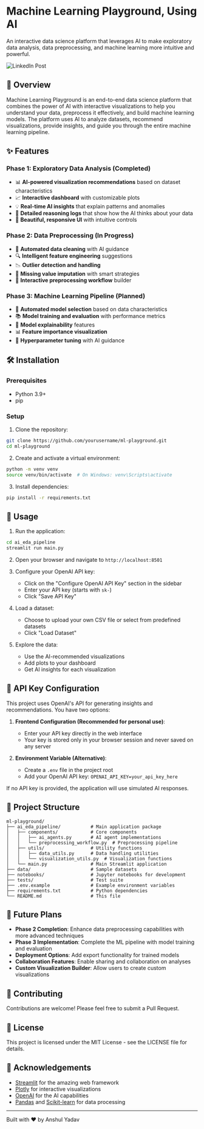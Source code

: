 # Machine Learning Playground, Using AI

An interactive data science platform that leverages AI to make exploratory data analysis, data preprocessing, and machine learning more intuitive and powerful.

![LinkedIn Post](https://www.linkedin.com/feed/update/urn:li:activity:7305473264347230208/)

## 🚀 Overview

Machine Learning Playground is an end-to-end data science platform that combines the power of AI with interactive visualizations to help you understand your data, preprocess it effectively, and build machine learning models. The platform uses AI to analyze datasets, recommend visualizations, provide insights, and guide you through the entire machine learning pipeline.

## ✨ Features

### Phase 1: Exploratory Data Analysis (Completed)
- 📊 **AI-powered visualization recommendations** based on dataset characteristics
- 📈 **Interactive dashboard** with customizable plots
- 💡 **Real-time AI insights** that explain patterns and anomalies
- 📝 **Detailed reasoning logs** that show how the AI thinks about your data
- 🎨 **Beautiful, responsive UI** with intuitive controls

### Phase 2: Data Preprocessing (In Progress)
- 🧹 **Automated data cleaning** with AI guidance
- 🔍 **Intelligent feature engineering** suggestions
- 📉 **Outlier detection and handling**
- 🧩 **Missing value imputation** with smart strategies
- 🔄 **Interactive preprocessing workflow** builder

### Phase 3: Machine Learning Pipeline (Planned)
- 🤖 **Automated model selection** based on data characteristics
- 📚 **Model training and evaluation** with performance metrics
- 🔮 **Model explainability** features
- 📊 **Feature importance visualization**
- 🔄 **Hyperparameter tuning** with AI guidance

## 🛠️ Installation

### Prerequisites
- Python 3.9+
- pip

### Setup

1. Clone the repository:
```bash
git clone https://github.com/yourusername/ml-playground.git
cd ml-playground
```

2. Create and activate a virtual environment:
```bash
python -m venv venv
source venv/bin/activate  # On Windows: venv\Scripts\activate
```

3. Install dependencies:
```bash
pip install -r requirements.txt
```

## 🚀 Usage

1. Run the application:
```bash
cd ai_eda_pipeline
streamlit run main.py
```

2. Open your browser and navigate to `http://localhost:8501`

3. Configure your OpenAI API key:
   - Click on the "Configure OpenAI API Key" section in the sidebar
   - Enter your API key (starts with `sk-`)
   - Click "Save API Key"

4. Load a dataset:
   - Choose to upload your own CSV file or select from predefined datasets
   - Click "Load Dataset"

5. Explore the data:
   - Use the AI-recommended visualizations
   - Add plots to your dashboard
   - Get AI insights for each visualization

## 🔑 API Key Configuration

This project uses OpenAI's API for generating insights and recommendations. You have two options:

1. **Frontend Configuration (Recommended for personal use)**:
   - Enter your API key directly in the web interface
   - Your key is stored only in your browser session and never saved on any server

2. **Environment Variable (Alternative)**:
   - Create a `.env` file in the project root
   - Add your OpenAI API key: `OPENAI_API_KEY=your_api_key_here`

If no API key is provided, the application will use simulated AI responses.

## 📁 Project Structure

```
ml-playground/
├── ai_eda_pipeline/           # Main application package
│   ├── components/            # Core components
│   │   ├── ai_agents.py       # AI agent implementations
│   │   └── preprocessing_workflow.py  # Preprocessing pipeline
│   ├── utils/                 # Utility functions
│   │   ├── data_utils.py      # Data handling utilities
│   │   └── visualization_utils.py  # Visualization functions
│   └── main.py                # Main Streamlit application
├── data/                      # Sample datasets
├── notebooks/                 # Jupyter notebooks for development
├── tests/                     # Test suite
├── .env.example               # Example environment variables
├── requirements.txt           # Python dependencies
└── README.md                  # This file
```

## 🔮 Future Plans

- **Phase 2 Completion**: Enhance data preprocessing capabilities with more advanced techniques
- **Phase 3 Implementation**: Complete the ML pipeline with model training and evaluation
- **Deployment Options**: Add export functionality for trained models
- **Collaboration Features**: Enable sharing and collaboration on analyses
- **Custom Visualization Builder**: Allow users to create custom visualizations

## 🤝 Contributing

Contributions are welcome! Please feel free to submit a Pull Request.

## 📄 License

This project is licensed under the MIT License - see the LICENSE file for details.

## 🙏 Acknowledgements

- [Streamlit](https://streamlit.io/) for the amazing web framework
- [Plotly](https://plotly.com/) for interactive visualizations
- [OpenAI](https://openai.com/) for the AI capabilities
- [Pandas](https://pandas.pydata.org/) and [Scikit-learn](https://scikit-learn.org/) for data processing

---

Built with ❤️ by Anshul Yadav 
